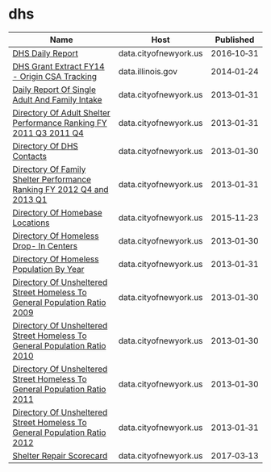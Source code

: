 # dhs

Name | Host | Published
---- | ---- | ---------
[DHS Daily Report](../datasets/k46n-sa2m.md) | data.cityofnewyork.us | 2016&#x2011;10&#x2011;31
[DHS Grant Extract FY14 - Origin CSA Tracking](../datasets/vq6s-ze7w.md) | data.illinois.gov | 2014&#x2011;01&#x2011;24
[Daily Report Of Single Adult And Family Intake](../datasets/sci4-yqgk.md) | data.cityofnewyork.us | 2013&#x2011;01&#x2011;31
[Directory Of Adult Shelter Performance Ranking FY 2011 Q3 2011 Q4](../datasets/jhn3-4vdj.md) | data.cityofnewyork.us | 2013&#x2011;01&#x2011;31
[Directory Of DHS Contacts](../datasets/cete-9g3v.md) | data.cityofnewyork.us | 2013&#x2011;01&#x2011;30
[Directory Of Family Shelter Performance Ranking FY 2012 Q4 and 2013 Q1](../datasets/y7z5-rhh5.md) | data.cityofnewyork.us | 2013&#x2011;01&#x2011;31
[Directory Of Homebase Locations](../datasets/ntcm-2w4k.md) | data.cityofnewyork.us | 2015&#x2011;11&#x2011;23
[Directory Of Homeless Drop- In Centers](../datasets/bmxf-3rd4.md) | data.cityofnewyork.us | 2013&#x2011;01&#x2011;30
[Directory Of Homeless Population By Year](../datasets/5t4n-d72c.md) | data.cityofnewyork.us | 2013&#x2011;01&#x2011;31
[Directory Of Unsheltered Street Homeless To General Population Ratio 2009](../datasets/x56h-7iwp.md) | data.cityofnewyork.us | 2013&#x2011;01&#x2011;30
[Directory Of Unsheltered Street Homeless To General Population Ratio 2010](../datasets/8kiv-2ukd.md) | data.cityofnewyork.us | 2013&#x2011;01&#x2011;30
[Directory Of Unsheltered Street Homeless To General Population Ratio 2011](../datasets/ivbu-e2q7.md) | data.cityofnewyork.us | 2013&#x2011;01&#x2011;30
[Directory Of Unsheltered Street Homeless To General Population Ratio 2012](../datasets/483x-fy9e.md) | data.cityofnewyork.us | 2013&#x2011;01&#x2011;31
[Shelter Repair Scorecard](../datasets/dvaj-b7yx.md) | data.cityofnewyork.us | 2017&#x2011;03&#x2011;13

